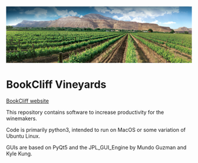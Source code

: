 ![alt text](https://github.com/WallaWill14/Winery/blob/master/bookcliff_pano.jpg "bookcliff_pano.jpg")
# BookCliff Vineyards
[BookCliff website](https://bookcliffvineyards.com/)

This repository contains software to increase productivity for the winemakers.

Code is primarily python3, intended to run on MacOS or some variation of Ubuntu Linux.

GUIs are based on PyQt5 and the JPL_GUI_Engine by Mundo Guzman and Kyle Kung.

